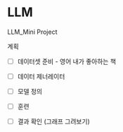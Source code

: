# LLM
LLM_Mini Project

계획 
- [ ] 데이터셋 준비 - 영어 내가 좋아하는 책
- [ ] 데이터 제너레이터
- [ ] 모델 정의
- [ ] 훈련
- [ ] 결과 확인 (그래프 그려보기)


